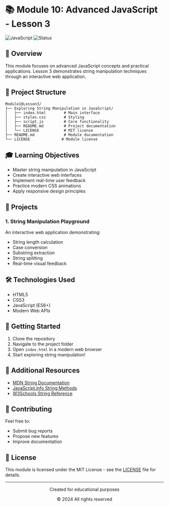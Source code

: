 # 📚 Module 10: Advanced JavaScript - Lesson 3

![JavaScript](https://img.shields.io/badge/JavaScript-Advanced-yellow.svg) ![Status](https://img.shields.io/badge/Status-Complete-green.svg)

## 🎯 Overview
This module focuses on advanced JavaScript concepts and practical applications. Lesson 3 demonstrates string manipulation techniques through an interactive web application.

## 📂 Project Structure
```
Module10Lesson3/
├── Exploring String Manipulation in JavaScript/
│   ├── index.html        # Main interface
│   ├── styles.css        # Styling
│   ├── script.js         # Core functionality
│   ├── README.md         # Project documentation
│   └── LICENSE           # MIT license
├── README.md             # Module documentation
└── LICENSE              # Module license
```

## 🎓 Learning Objectives
- Master string manipulation in JavaScript
- Create interactive web interfaces
- Implement real-time user feedback
- Practice modern CSS animations
- Apply responsive design principles

## 📝 Projects
### 1. String Manipulation Playground
An interactive web application demonstrating:
- String length calculation
- Case conversion
- Substring extraction
- String splitting
- Real-time visual feedback

## 🛠️ Technologies Used
- HTML5
- CSS3
- JavaScript (ES6+)
- Modern Web APIs

## 🚀 Getting Started
1. Clone the repository
2. Navigate to the project folder
3. Open `index.html` in a modern web browser
4. Start exploring string manipulation!

## 📖 Additional Resources
- [MDN String Documentation](https://developer.mozilla.org/en-US/docs/Web/JavaScript/Reference/Global_Objects/String)
- [JavaScript.info String Methods](https://javascript.info/string)
- [W3Schools String Reference](https://www.w3schools.com/jsref/jsref_obj_string.asp)

## 🤝 Contributing
Feel free to:
- Submit bug reports
- Propose new features
- Improve documentation

## 📜 License
This module is licensed under the MIT License - see the [LICENSE](LICENSE) file for details.

---

<p align="center">Created for educational purposes</p>
<p align="center">© 2024 All rights reserved</p>
